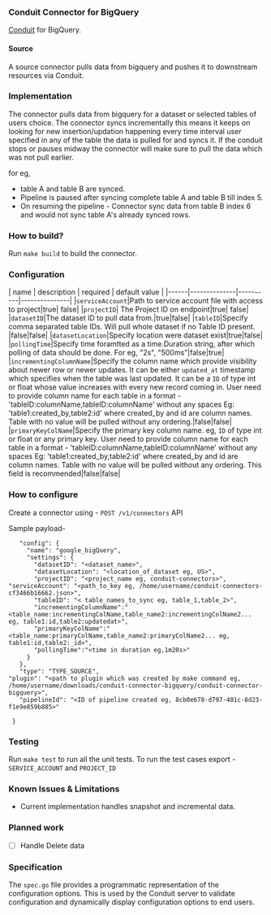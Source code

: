 ### Conduit Connector for BigQuery
[Conduit](https://conduit.io) for BigQuery.

#### Source
A source connector pulls data from bigquery and pushes it to downstream resources via Conduit.

### Implementation
The connector pulls data from bigquery for a dataset or selected tables of users choice. The connector syncs incrementally this means
it keeps on looking for new insertion/updation happening every time interval user specified in any of the table the data is pulled for and syncs it. 
If the conduit stops or pauses midway the connector will make sure to pull the data which was not pull earlier. 

for eg,
- table A and table B are synced.
- Pipeline is paused after syncing complete table A and table B till index 5.
- On resuming the pipeline - Connector sync data from table B index 6 and would not sync table A's already synced rows.

### How to build?
Run `make build` to build the connector.

### Configuration
[comment]: <> (fix table format and spacing)
| name |  description | required | default value |
|------|--------------|----------|---------------|
|`serviceAccount`|Path to service account file with access to project|true| false|
|`projectID`| The Project ID on endpoint|true| false|
|`datasetID`|The dataset ID to pull data from.|true|false|
|`tableID`|Specify comma separated table IDs. Will pull whole dataset if no Table ID present. |false|false|
|`datasetLocation`|Specify location were dataset exist|true|false|
|`pollingTime`|Specify time foramtted as a time.Duration string, after which polling of data should be done. For eg, "2s", "500ms"|false|true|
|`incrementingColumnName`|Specify the column name which provide visibility about newer row or newer updates. It can be either `updated_at` timestamp which specifies when the table was last updated. It can be a `ID` of type int or float whose value increases with every new record coming in. User need to provide column name for each table in a format - 'tableID:columnName,tableID:columnName' without any spaces Eg: 'table1:created_by,table2:id' where created_by and id are column names. Table with no value will be pulled without any ordering.|false|false|
|`primaryKeyColName`|Specify the primary key column name. eg, `ID` of type int or float or any primary key. User need to provide column name for each table in a format - 'tableID:columnName,tableID:columnName' without any spaces Eg: 'table1:created_by,table2:id' where created_by and id are column names. Table with no value will be pulled without any ordering. This field is recommended|false|false|

### How to configure
Create a connector using - `POST /v1/connectors` API

Sample payload-
```{
   "config": {
     "name": "google_bigQuery",
     "settings": {
       "datasetID": "<dataset_name>",
       "datasetLocation": "<location_of_dataset eg, US>",
       "projectID": "<project_name eg, conduit-connectors>",
"serviceAccount": "<path_to_key eg, /home/username/conduit-connectors-cf3466b16662.json>",
       "tableID": "< table_names_to_sync eg, table_1,table_2>",
       "incrementingColumnName":"<table_name:incrementingColName,table_name2:incrementingColName2... eg, table1:id,table2:updatedat>",
       "primaryKeyColName":"<table_name:primaryColName,table_name2:primaryColName2... eg, table1:id,table2:_id>",
       "pollingTime":"<time in duration eg,1m20s>"
     }
   },
   "type": "TYPE_SOURCE",
"plugin": "<path to plugin which was created by make command eg, /home/username/downloads/conduit-connector-bigquery/conduit-connector-bigquery>",
   "pipelineId": "<ID of pipeline created eg, 8cb0e678-d797-401c-8d23-f1e9e859b885>"
 
 }
 ```

### Testing
Run `make test` to run all the unit tests. To run the test cases export - `SERVICE_ACCOUNT` and `PROJECT_ID`

### Known Issues & Limitations
* Current implementation handles snapshot and incremental data.

### Planned work
- [ ] Handle Delete data

### Specification
The `spec.go` file provides a programmatic representation of the configuration options. This is used by the Conduit
server to validate configuration and dynamically display configuration options to end users.
